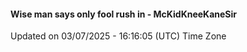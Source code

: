 #### Wise man says only fool rush in - McKidKneeKaneSir
Updated on 03/07/2025 - 16:16:05 (UTC) Time Zone
